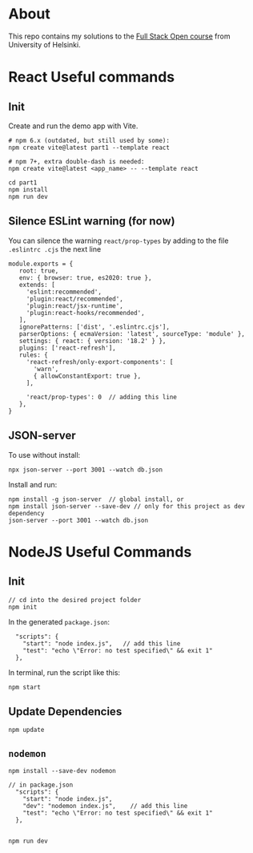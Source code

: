 # About

This repo contains my solutions to the [Full Stack Open course](https://fullstackopen.com/en/) from University of Helsinki.

# React Useful commands

## Init

Create and run the demo app with Vite.

```
# npm 6.x (outdated, but still used by some):
npm create vite@latest part1 --template react

# npm 7+, extra double-dash is needed:
npm create vite@latest <app_name> -- --template react

cd part1
npm install
npm run dev
```

## Silence ESLint warning (for now)

You can silence the warning `react/prop-types` by adding to the file `.eslintrc .cjs` the next line

```
module.exports = {
   root: true,
   env: { browser: true, es2020: true },
   extends: [
     'eslint:recommended',
     'plugin:react/recommended',
     'plugin:react/jsx-runtime',
     'plugin:react-hooks/recommended',
   ],
   ignorePatterns: ['dist', '.eslintrc.cjs'],
   parserOptions: { ecmaVersion: 'latest', sourceType: 'module' },
   settings: { react: { version: '18.2' } },
   plugins: ['react-refresh'],
   rules: {
     'react-refresh/only-export-components': [
       'warn',
       { allowConstantExport: true },
     ],

     'react/prop-types': 0  // adding this line
   },
}
```

## JSON-server

To use without install:

```
npx json-server --port 3001 --watch db.json
```

Install and run:

```
npm install -g json-server  // global install, or
npm install json-server --save-dev // only for this project as dev dependency
json-server --port 3001 --watch db.json
```

# NodeJS Useful Commands

## Init

```
// cd into the desired project folder
npm init
```

In the generated `package.json`:

```
  "scripts": {
    "start": "node index.js",   // add this line
    "test": "echo \"Error: no test specified\" && exit 1"
  },
```

In terminal, run the script like this:

```
npm start
```

## Update Dependencies

```
npm update
```

## `nodemon`

```
npm install --save-dev nodemon

// in package.json
  "scripts": {
    "start": "node index.js",
    "dev": "nodemon index.js",    // add this line
    "test": "echo \"Error: no test specified\" && exit 1"
  },


npm run dev
```
